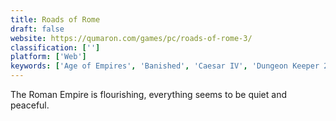 ```yaml
---
title: Roads of Rome
draft: false 
website: https://qumaron.com/games/pc/roads-of-rome-3/
classification: ['']
platform: ['Web']
keywords: ['Age of Empires', 'Banished', 'Caesar IV', 'Dungeon Keeper 2', 'Rise of Nations', 'SimCity BuildIt', 'SuperPower', 'The Promised Land', 'Total War: Warhammer', 'Tropico', 'Warcraft II: Battle.net Edition', 'Warcraft III: Reign of Chaos']
---
```

The Roman Empire is flourishing, everything seems to be quiet and peaceful.